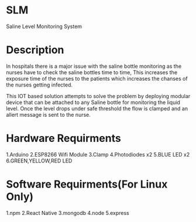 # SLM
Saline Level Monitoring System

# Description
In hospitals there is a major issue with the saline bottle monitoring as the nurses have to check the saline bottles time to time, This increases the exposure time of the nurses to the patients which increases the chanses of the nurses getting infected.

This IOT based solution attempts to solve the problem by deploying modular device that can be attached to any Saline bottle for monitoring the liquid level. Once the level drops under safe threshold the flow is clamped and an allert message is sent to the nurse.

# Hardware Requirments
1.Arduino
2.ESP8266 Wifi Module
3.Clamp
4.Photodiodes x2
5.BLUE LED x2
6.GREEN,YELLOW,RED LED

# Software Requirments(For Linux Only)
1.npm
2.React Native
3.mongodb
4.node
5.express




